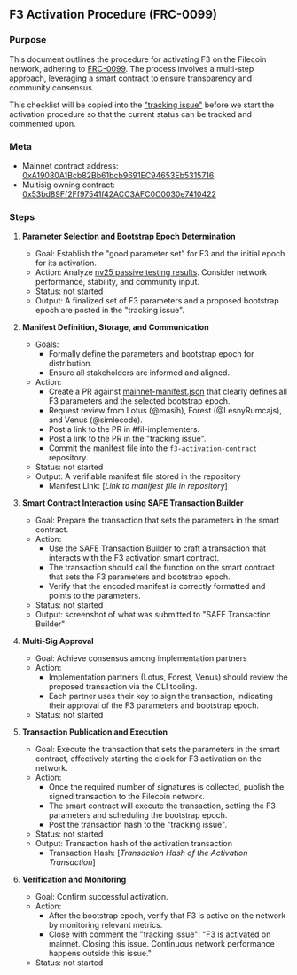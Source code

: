 ## F3 Activation Procedure (FRC-0099)

### Purpose
This document outlines the procedure for activating F3 on the Filecoin network, adhering to [FRC-0099](https://github.com/filecoin-project/FIPs/blob/master/FRCs/frc-0099.md). The process involves a multi-step approach, leveraging a smart contract to ensure transparency and community consensus.

This checklist will be copied into the ["tracking issue"](https://github.com/filecoin-project/f3-activation-contract/issues/22) before we start the activation procedure so that the current status can be tracked and commented upon.

### Meta
* Mainnet contract address: [0xA19080A1Bcb82Bb61bcb9691EC94653Eb5315716](https://filecoin.blockscout.com/address/0xA19080A1Bcb82Bb61bcb9691EC94653Eb5315716?tab=contract)
* Multisig owning contract: [0x53bd89Ff2Ff97541f42ACC3AFC0C0030e7410422](https://safe.filecoin.io/settings/setup?safe=filecoin:0x53bd89Ff2Ff97541f42ACC3AFC0C0030e7410422)

### Steps
1.  **Parameter Selection and Bootstrap Epoch Determination**
    *   Goal: Establish the "good parameter set" for F3 and the initial epoch for its activation.
    *   Action: Analyze [nv25 passive testing results](https://github.com/filecoin-project/go-f3/issues/802). Consider network performance, stability, and community input.
    * Status: not started
    *   Output: A finalized set of F3 parameters and a proposed bootstrap epoch are posted in the "tracking issue".

2.  **Manifest Definition, Storage, and Communication**
    *   Goals: 
         * Formally define the parameters and bootstrap epoch for distribution.
         * Ensure all stakeholders are informed and aligned.
    *   Action:
        * Create a PR against [mainnet-manifest.json](https://github.com/filecoin-project/f3-activation-contract/blob/master/tasks/mainnet-manifest.json) that clearly defines all F3 parameters and the selected bootstrap epoch.
        * Request review from Lotus (@masih), Forest (@LesnyRumcajs), and Venus (@simlecode).
        * Post a link to the PR in #fil-implementers.
        * Post a link to the PR in the "tracking issue".
        *   Commit the manifest file into the `f3-activation-contract` repository.
    *   Status: not started
    *   Output: A verifiable manifest file stored in the repository
        *   Manifest Link: [*Link to manifest file in repository*]

3.  **Smart Contract Interaction using SAFE Transaction Builder**
    *   Goal: Prepare the transaction that sets the parameters in the smart contract.
    *   Action:
        *   Use the SAFE Transaction Builder to craft a transaction that interacts with the F3 activation smart contract.
        *   The transaction should call the function on the smart contract that sets the F3 parameters and bootstrap epoch.
        *   Verify that the encoded manifest is correctly formatted and points to the parameters.
    *   Status: not started
    *   Output: screenshot of what was submitted to "SAFE Transaction Builder" 

4.  **Multi-Sig Approval**
    *   Goal: Achieve consensus among implementation partners
    *   Action:
        *   Implementation partners (Lotus, Forest, Venus) should review the proposed transaction via the CLI tooling.
        *   Each partner uses their key to sign the transaction, indicating their approval of the F3 parameters and bootstrap epoch.
    *   Status: not started

5.  **Transaction Publication and Execution**
    *   Goal: Execute the transaction that sets the parameters in the smart contract, effectively starting the clock for F3 activation on the network.
    *   Action:
        *   Once the required number of signatures is collected, publish the signed transaction to the Filecoin network.
        *   The smart contract will execute the transaction, setting the F3 parameters and scheduling the bootstrap epoch.
        *   Post the transaction hash to the "tracking issue".
    *   Status: not started
    *   Output: Transaction hash of the activation transaction
        *   Transaction Hash: [*Transaction Hash of the Activation Transaction*]

6.  **Verification and Monitoring**
    *   Goal: Confirm successful activation.
    *   Action:
        *   After the bootstrap epoch, verify that F3 is active on the network by monitoring relevant metrics.
        *   Close with comment the "tracking issue": "F3 is activated on mainnet.  Closing this issue.  Continuous network performance happens outside this issue."
    *   Status: not started

